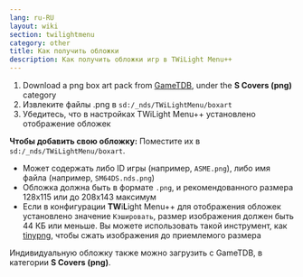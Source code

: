 ```yaml
---
lang: ru-RU
layout: wiki
section: twilightmenu
category: other
title: Как получить обложки
description: Как получить обложки игр в TWiLight Menu++
---
```


1. Download a png box art pack from [GameTDB](https://www.gametdb.com/DS/Downloads#cover_packs), under the **S Covers (png)** category
1. Извлеките файлы .png в `sd:/_nds/TWiLightMenu/boxart`
1. Убедитесь, что в настройках TWiLight Menu++ установлено отображение обложек

**Чтобы добавить свою обложку:** Поместите их в `sd:/_nds/TWiLightMenu/boxart`.
- Может содержать либо ID игры (например, `ASME.png`), либо имя файла (например, `SM64DS.nds.png`)
- Обложка должна быть в формате `.png`, и рекомендованного размера 128x115 или до 208x143 максимум
- Если в конфигурации **TW**i**L**ight Menu++ для отображения обложек установлено значение `Кэшировать`, размер изображения должен быть 44 КБ или меньше. Вы можете использовать такой инструмент, как [tinypng](https://tinypng.com/), чтобы сжать изображения до приемлемого размера

Индивидуальную обложку также можно загрузить с GameTDB, в категории **S Covers (png)**.
